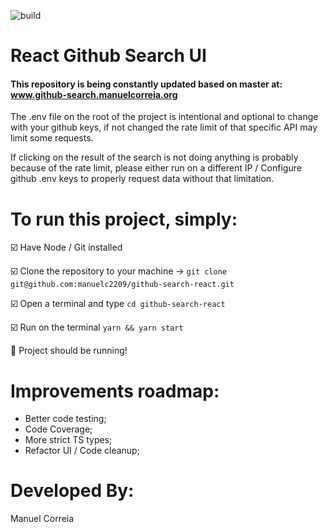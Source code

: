![build](https://github.com/manuelc2209/github-search-react/actions/workflows/main.yml/badge.svg)

# React Github Search UI

#### This repository is being constantly updated based on master at: www.github-search.manuelcorreia.org

The .env file on the root of the project is intentional and optional to change with your github keys, if not changed the rate limit of that specific API may limit some requests.

If clicking on the result of the search is not doing anything is probably because of the rate limit, please either run on a different IP / Configure github .env keys to properly request data without that limitation.


# To run this project, simply:

☑️ Have Node / Git installed

☑️ Clone the repository to your machine -> `git clone git@github.com:manuelc2209/github-search-react.git`

☑️ Open a terminal and type `cd github-search-react`

☑️ Run on the terminal `yarn && yarn start`

🏁 Project should be running!


# Improvements roadmap:
- Better code testing;
- Code Coverage;
- More strict TS types;
- Refactor UI / Code cleanup;

# Developed By:
Manuel Correia
